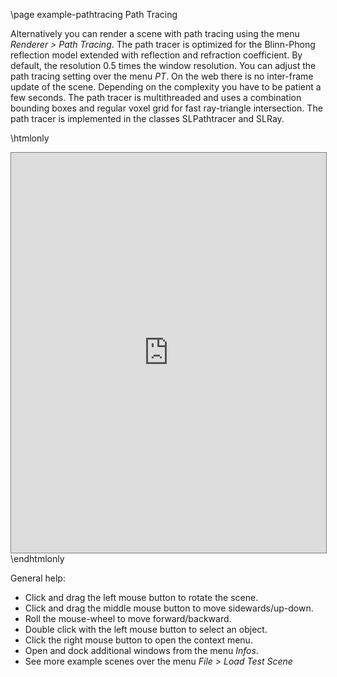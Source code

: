 \page example-pathtracing Path Tracing

Alternatively you can render a scene with path tracing using the menu *Renderer > Path Tracing*.
The path tracer is optimized for the Blinn-Phong reflection model extended with reflection and refraction coefficient.
By default, the resolution 0.5 times the window resolution. You can adjust the path tracing setting over the menu *PT*.
On the web there is no inter-frame update of the scene. Depending on the complexity you have to be patient a few seconds.
The path tracer is multithreaded and uses a combination bounding boxes and regular voxel grid for fast ray-triangle intersection.
The path tracer is implemented in the classes SLPathtracer and SLRay.

\htmlonly
<iframe src="https://pallas.ti.bfh.ch/slproject?scene=65" width="100%" height="640" tabindex="0" style="border: 1px solid gray"></iframe>
\endhtmlonly

General help:
<ul>
  <li>Click and drag the left mouse button to rotate the scene.</li>
  <li>Click and drag the middle mouse button to move sidewards/up-down.</li>
  <li>Roll the mouse-wheel to move forward/backward.</li>
  <li>Double click with the left mouse button to select an object.</li>
  <li>Click the right mouse button to open the context menu.</li>
  <li>Open and dock additional windows from the menu <em>Infos</em>.</li>
  <li>See more example scenes over the menu <em>File > Load Test Scene</em></li>
</ul>